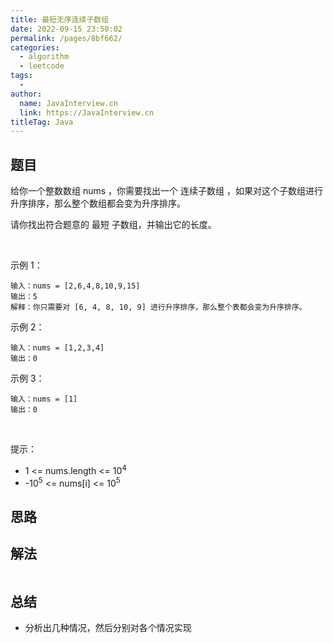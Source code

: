 ```yaml
---
title: 最短无序连续子数组
date: 2022-09-15 23:50:02
permalink: /pages/8bf662/
categories:
  - algorithm
  - leetcode
tags:
  - 
author: 
  name: JavaInterview.cn
  link: https://JavaInterview.cn
titleTag: Java
---
```



## 题目

给你一个整数数组 nums ，你需要找出一个 连续子数组 ，如果对这个子数组进行升序排序，那么整个数组都会变为升序排序。

请你找出符合题意的 最短 子数组，并输出它的长度。

 

示例 1：

    输入：nums = [2,6,4,8,10,9,15]
    输出：5
    解释：你只需要对 [6, 4, 8, 10, 9] 进行升序排序，那么整个表都会变为升序排序。
示例 2：

    输入：nums = [1,2,3,4]
    输出：0
示例 3：

    输入：nums = [1]
    输出：0
 

提示：

- 1 <= nums.length <= 10<sup>4</sup>
- -10<sup>5</sup> <= nums[i] <= 10<sup>5</sup>


## 思路



## 解法
```java


```

## 总结

- 分析出几种情况，然后分别对各个情况实现 
